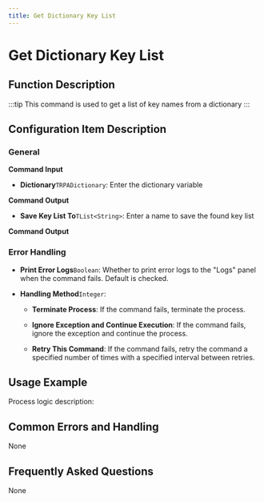 ```yaml
---
title: Get Dictionary Key List
---
```


# Get Dictionary Key List

## Function Description

:::tip 
This command is used to get a list of key names from a dictionary
:::

## Configuration Item Description

### General

**Command Input**

- **Dictionary**`TRPADictionary`: Enter the dictionary variable


**Command Output**

- **Save Key List To**`TList<String>`: Enter a name to save the found key list


**Command Output**

### Error Handling

- **Print Error Logs**`Boolean`: Whether to print error logs to the "Logs" panel when the command fails. Default is checked. 

- **Handling Method**`Integer`:

    - **Terminate Process**: If the command fails, terminate the process.

    - **Ignore Exception and Continue Execution**: If the command fails, ignore the exception and continue the process.

    - **Retry This Command**: If the command fails, retry the command a specified number of times with a specified interval between retries.

## Usage Example

Process logic description:

## Common Errors and Handling

None

## Frequently Asked Questions

None

